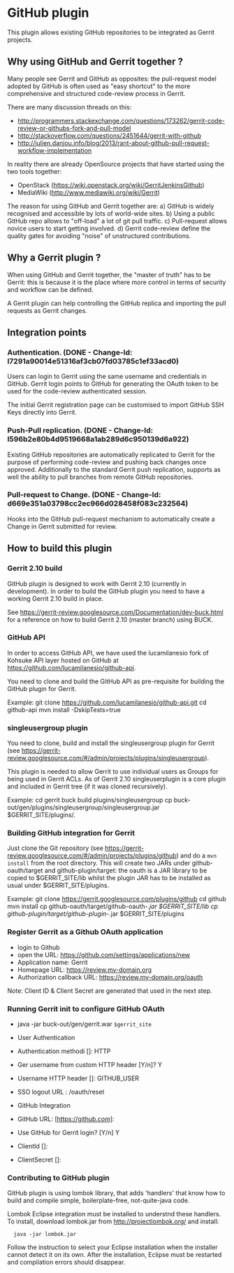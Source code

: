 GitHub plugin
=============
This plugin allows existing GitHub repositories to be integrated
as Gerrit projects.

Why using GitHub and Gerrit together ?
--------------------------------------

Many people see Gerrit and GitHub as opposites: the pull-request
model adopted by GitHub is often used as "easy shortcut" to the
more comprehensive and structured code-review process in Gerrit.

There are many discussion threads on this:
- http://programmers.stackexchange.com/questions/173262/gerrit-code-review-or-githubs-fork-and-pull-model
- http://stackoverflow.com/questions/2451644/gerrit-with-github
- http://julien.danjou.info/blog/2013/rant-about-github-pull-request-workflow-implementation

In reality there are already OpenSource projects that have started
using the two tools together:
- OpenStack (https://wiki.openstack.org/wiki/GerritJenkinsGithub)
- MediaWiki (http://www.mediawiki.org/wiki/Gerrit)

The reason for using GitHub and Gerrit together are:
a) GitHub is widely recognised and accessible by lots of world-wide sites.
b) Using a public GitHub repo allows to "off-load" a lot of git pull traffic.
c) Pull-request allows novice users to start getting involved.
d) Gerrit code-review define the quality gates for avoiding "noise" of unstructured
   contributions.

Why a Gerrit plugin ?
---------------------

When using GitHub and Gerrit together, the "master of truth" has to be
Gerrit: this is because it is the place where more control in terms of
security and workflow can be defined.

A Gerrit plugin can help controlling the GitHub replica and importing
the pull requests as Gerrit changes.


Integration points
------------------

### Authentication. (DONE - Change-Id: I7291a90014e51316af3cb07fd03785c1ef33acd0)

Users can login to Gerrit using the same username and credentials
in GitHub. Gerrit login points to GitHub for generating the OAuth token
to be used for the code-review authenticated session.

The initial Gerrit registration page can be customised to import
GitHub SSH Keys directly into Gerrit.

### Push-Pull replication. (DONE - Change-Id: I596b2e80b4d9519668a1ab289d6c950139d6a922)

Existing GitHub repositories are automatically replicated to Gerrit
for the purpose of performing code-review and pushing back changes
once approved. Additionally to the standard Gerrit push replication,
supports as well the ability to pull branches from remote GitHub
repositories.

### Pull-request to Change. (DONE - Change-Id: d669e351a03798cc2ec966d028458f083c232564)

Hooks into the GitHub pull-request mechanism to automatically create
a Change in Gerrit submitted for review.

How to build this plugin
------------------------

### Gerrit 2.10 build

GitHub plugin is designed to work with Gerrit 2.10 (currently in development).
In order to build the GitHub plugin you need to have a working Gerrit 2.10
build in place.

See https://gerrit-review.googlesource.com/Documentation/dev-buck.html for a
reference on how to build Gerrit 2.10 (master branch) using BUCK.

### GitHub API

In order to access GitHub API, we have used the lucamilanesio fork of Kohsuke API 
layer hosted on GitHub at https://github.com/lucamilanesio/github-api.

You need to clone and build the GitHub API as pre-requisite for building the
GitHub plugin for Gerrit.

Example:
  git clone https://github.com/lucamilanesio/github-api.git
  cd github-api
  mvn install -DskipTests=true

### singleusergroup plugin

You need to clone, build and install the singleusergroup plugin for Gerrit
(see https://gerrit-review.googlesource.com/#/admin/projects/plugins/singleusergroup).

This plugin is needed to allow Gerrit to use individual users as Groups for being
used in Gerrit ACLs. As of Gerrit 2.10 singleuserplugin is a core plugin and
included in Gerrit tree (if it was cloned recursively).

Example:
  cd gerrit
  buck build plugins/singleusergroup
  cp buck-out/gen/plugins/singleusergroup/singleusergroup.jar $GERRIT_SITE/plugins/.

### Building GitHub integration for Gerrit

Just clone the Git repository (see https://gerrit-review.googlesource.com/#/admin/projects/plugins/github)
and do a `mvn install` from the root directory.
This will create two JARs under github-oauth/target and github-plugin/target: the oauth is a JAR library
to be copied to $GERRIT_SITE/lib whilst the plugin JAR has to be installed as usual under $GERRIT_SITE/plugins.

Example:
  git clone https://gerrit.googlesource.com/plugins/github
  cd github
  mvn install
  cp github-oauth/target/github-oauth-*.jar $GERRIT_SITE/lib
  cp github-plugin/target/github-plugin-*.jar $GERRIT_SITE/plugins

### Register Gerrit as a Github OAuth application ###

* login to Github
* open the URL: https://github.com/settings/applications/new
* Application name: Gerrit
* Homepage URL: https://review.my-domain.org
* Authorization callback URL: https://review.my-domain.org/oauth

Note: Client ID & Client Secret are generated that used in the next step.

### Running Gerrit init to configure GitHub OAuth

* java -jar buck-out/gen/gerrit.war `$gerrit_site`
* User Authentication
* Authentication methodi []: HTTP
* Ger username from custom HTTP header [Y/n]? Y
* Username HTTP header []: GITHUB_USER
* SSO logout URL : /oauth/reset

* GitHub Integration

* GitHub URL: [https://github.com]: <confirm>
* Use GitHub for Gerrit login? [Y/n] Y
* ClientId []: <provided client id from previous step>
* ClientSecret []: <provided client secret from previous step>

### Contributing to GitHub plugin

GitHub plugin is using lombok library, that adds 'handlers' that know how
to build and compile simple, boilerplate-free, not-quite-java code.

Lombok Eclipse integration must be installed to understnd these handlers.
To install, download lombok.jar from http://projectlombok.org/ and install:


```
  java -jar lombok.jar
```

Follow the instruction to select your Eclipse installation when the
installer cannot detect it on its own. After the installation, Eclipse
must be restarted and compilation errors should disappear.

